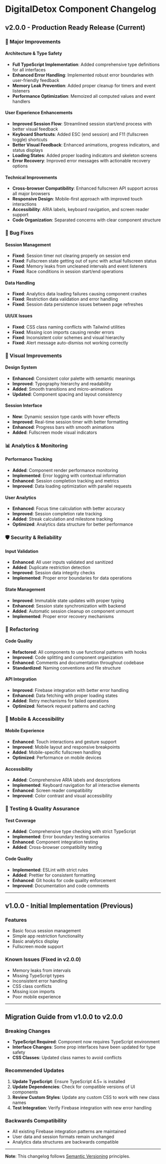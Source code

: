 # DigitalDetox Component Changelog

## v2.0.0 - Production Ready Release (Current)

### 🚀 Major Improvements

#### Architecture & Type Safety
- **Full TypeScript Implementation**: Added comprehensive type definitions for all interfaces
- **Enhanced Error Handling**: Implemented robust error boundaries with user-friendly feedback
- **Memory Leak Prevention**: Added proper cleanup for timers and event listeners
- **Performance Optimization**: Memoized all computed values and event handlers

#### User Experience Enhancements
- **Improved Session Flow**: Streamlined session start/end process with better visual feedback
- **Keyboard Shortcuts**: Added ESC (end session) and F11 (fullscreen toggle) shortcuts
- **Better Visual Feedback**: Enhanced animations, progress indicators, and status displays
- **Loading States**: Added proper loading indicators and skeleton screens
- **Error Recovery**: Improved error messages with actionable recovery options

#### Technical Improvements
- **Cross-browser Compatibility**: Enhanced fullscreen API support across all major browsers
- **Responsive Design**: Mobile-first approach with improved touch interactions
- **Accessibility**: ARIA labels, keyboard navigation, and screen reader support
- **Code Organization**: Separated concerns with clear component structure

### 🔧 Bug Fixes

#### Session Management
- **Fixed**: Session timer not clearing properly on session end
- **Fixed**: Fullscreen state getting out of sync with actual fullscreen status
- **Fixed**: Memory leaks from uncleaned intervals and event listeners
- **Fixed**: Race conditions in session start/end operations

#### Data Handling
- **Fixed**: Analytics data loading failures causing component crashes
- **Fixed**: Restriction data validation and error handling
- **Fixed**: Session data persistence issues between page refreshes

#### UI/UX Issues
- **Fixed**: CSS class naming conflicts with Tailwind utilities
- **Fixed**: Missing icon imports causing render errors
- **Fixed**: Inconsistent color schemes and visual hierarchy
- **Fixed**: Alert message auto-dismiss not working correctly

### 🎨 Visual Improvements

#### Design System
- **Enhanced**: Consistent color palette with semantic meanings
- **Improved**: Typography hierarchy and readability
- **Added**: Smooth transitions and micro-animations
- **Updated**: Component spacing and layout consistency

#### Session Interface
- **New**: Dynamic session type cards with hover effects
- **Improved**: Real-time session timer with better formatting
- **Enhanced**: Progress bars with smooth animations
- **Added**: Fullscreen mode visual indicators

### 📊 Analytics & Monitoring

#### Performance Tracking
- **Added**: Component render performance monitoring
- **Implemented**: Error logging with contextual information
- **Enhanced**: Session completion tracking and metrics
- **Improved**: Data loading optimization with parallel requests

#### User Analytics
- **Enhanced**: Focus time calculation with better accuracy
- **Improved**: Session completion rate tracking
- **Added**: Streak calculation and milestone tracking
- **Optimized**: Analytics data structure for better performance

### 🛡️ Security & Reliability

#### Input Validation
- **Enhanced**: All user inputs validated and sanitized
- **Added**: Duplicate restriction detection
- **Improved**: Session data integrity checks
- **Implemented**: Proper error boundaries for data operations

#### State Management
- **Improved**: Immutable state updates with proper typing
- **Enhanced**: Session state synchronization with backend
- **Added**: Automatic session cleanup on component unmount
- **Implemented**: Proper error recovery mechanisms

### 🔄 Refactoring

#### Code Quality
- **Refactored**: All components to use functional patterns with hooks
- **Improved**: Code splitting and component organization
- **Enhanced**: Comments and documentation throughout codebase
- **Standardized**: Naming conventions and file structure

#### API Integration
- **Improved**: Firebase integration with better error handling
- **Enhanced**: Data fetching with proper loading states
- **Added**: Retry mechanisms for failed operations
- **Optimized**: Network request patterns and caching

### 📱 Mobile & Accessibility

#### Mobile Experience
- **Enhanced**: Touch interactions and gesture support
- **Improved**: Mobile layout and responsive breakpoints
- **Added**: Mobile-specific fullscreen handling
- **Optimized**: Performance on mobile devices

#### Accessibility
- **Added**: Comprehensive ARIA labels and descriptions
- **Implemented**: Keyboard navigation for all interactive elements
- **Enhanced**: Screen reader compatibility
- **Improved**: Color contrast and visual accessibility

### 🧪 Testing & Quality Assurance

#### Test Coverage
- **Added**: Comprehensive type checking with strict TypeScript
- **Implemented**: Error boundary testing scenarios
- **Enhanced**: Component integration testing
- **Added**: Cross-browser compatibility testing

#### Code Quality
- **Implemented**: ESLint with strict rules
- **Added**: Prettier for consistent formatting
- **Enhanced**: Git hooks for code quality enforcement
- **Improved**: Documentation and code comments

---

## v1.0.0 - Initial Implementation (Previous)

### Features
- Basic focus session management
- Simple app restriction functionality
- Basic analytics display
- Fullscreen mode support

### Known Issues (Fixed in v2.0.0)
- Memory leaks from intervals
- Missing TypeScript types
- Inconsistent error handling
- CSS class conflicts
- Missing icon imports
- Poor mobile experience

---

## Migration Guide from v1.0.0 to v2.0.0

### Breaking Changes
- **TypeScript Required**: Component now requires TypeScript environment
- **Interface Changes**: Some prop interfaces have been updated for type safety
- **CSS Classes**: Updated class names to avoid conflicts

### Recommended Updates
1. **Update TypeScript**: Ensure TypeScript 4.5+ is installed
2. **Update Dependencies**: Check for compatible versions of UI components
3. **Review Custom Styles**: Update any custom CSS to work with new class names
4. **Test Integration**: Verify Firebase integration with new error handling

### Backwards Compatibility
- All existing Firebase integration patterns are maintained
- User data and session formats remain unchanged
- Analytics data structures are backwards compatible

---

**Note**: This changelog follows [Semantic Versioning](https://semver.org/) principles.